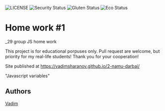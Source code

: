 
![LICENSE](https://img.shields.io/badge/license-MIT-blue.svg?style=flat-square)
![Security Status](https://img.shields.io/security-headers?label=Security&url=https%3A%2F%2Fgithub.com&style=flat-square)
![Gluten Status](https://img.shields.io/badge/Gluten-Free-green.svg)
![Eco Status](https://img.shields.io/badge/ECO-Friendly-green.svg)

# Home work #1

_29 group JS home work

This project is for educational porpuses only. Pull request are welcome, but priority for my real-life students! Thank you for your cooperation!

Site published at https://vadimsharanov.github.io/2-namu-darbai/


"Javascript variables"


## Authors

[Vadim](https://github.com/vadimsharanov)

 

